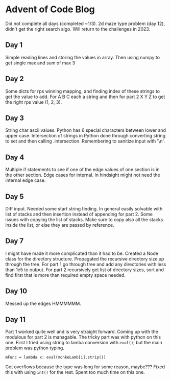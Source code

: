 # Advent of Code Blog

Did not complete all days (completed ~1/3). 2d maze type problem (day 12), didn't get the right search algo. Will return to the challenges in 2023.

## Day 1

Simple reading lines and storing the values in array. Then using numpy to get single max and sum of max 3

## Day 2

Some dicts for rps winning mapping, and finding index of these strings to get the value to add. For A B C each a string and then for part 2 X Y Z to get the right rps value (1, 2, 3).

## Day 3

String char ascii values. Python has 6 special characters between lower and upper case. Intersection of strings in Python done through converting string to set and then calling .intersection. Remembering to sanitize input with '\n'.

## Day 4

Multiple if statements to see if one of the edge values of one section is in the other section. Edge cases for internal. In hindsight might not need the internal edge case.

## Day 5

Diff input. Needed some start string finding. In general easily solvable with list of stacks and then insertion instead of appending for part 2. Some issues with copying the list of stacks. Make sure to copy also all the stacks inside the list, or else they are passed by reference.

## Day 7

I might have made it more complicated than it had to be. Created a Node class for the directory structure. Propagated the recursive directory size up through the tree. For part 1 go through tree and add any directories with less than 1e5 to output. For part 2 recursively get list of directory sizes, sort and find first that is more than required empty space needed.

## Day 10

Messed up the edges HMMMMMM.

## Day 11

Part 1 worked quite well and is very straight forward. Coming up with the modulous for part 2 is managable. The tricky part was with python on this one.
First I tried using string to lamba conversion with `eval()`, but the main problem was python typing.

`mFunc = lambda x: eval(monkeLamb[i].strip())`

Got overflows because the type was long for some reason, maybe??? Fixed this with using `int()` for the rest. Spent too much time on this one.
